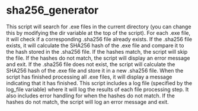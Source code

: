 # sha256_generator
This script will search for .exe files in the current directory (you can change this by modifying the dir variable at the top of the script). For each .exe file, it will check if a corresponding .sha256 file already exists. If the .sha256 file exists, it will calculate the SHA256 hash of the .exe file and compare it to the hash stored in the .sha256 file. If the hashes match, the script will skip the file. If the hashes do not match, the script will display an error message and exit. If the .sha256 file does not exist, the script will calculate the SHA256 hash of the .exe file and store it in a new .sha256 file. When the script has finished processing all .exe files, it will display a message indicating that it has finished.
This script includes a log file (specified by the log_file variable) where it will log the results of each file processing step. It also includes error handling for when the hashes do not match. If the hashes do not match, the script will log an error message and exit.